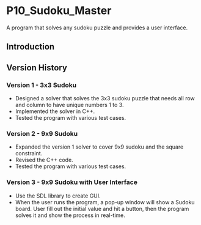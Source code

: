 # P10_Sudoku_Master
A program that solves any sudoku puzzle and provides a user interface.

## Introduction
## Version History 
### Version 1 - 3x3 Sudoku
* Designed a solver that solves the 3x3 sudoku puzzle that needs all row and column to have unique numbers 1 to 3.
* Implemented the solver in C++.
* Tested the program with various test cases.
### Version 2 - 9x9 Sudoku
* Expanded the version 1 solver to cover 9x9 sudoku and the square constraint.
* Revised the C++ code.
* Tested the program with various test cases.
### Version 3 - 9x9 Sudoku with User Interface
* Use the SDL library to create GUI. 
* When the user runs the program, a pop-up window will show a Sudoku board. User fill out the initial value and hit a button, 
then the program solves it and show the process in real-time.